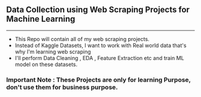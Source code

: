 ## Data Collection using Web Scraping Projects for Machine Learning
---

- This Repo will contain all of my web scraping projects.
- Instead of Kaggle Datasets, I want to work with Real world data that's why I'm learning web scraping
- I'll perform Data Cleaning , EDA , Feature Extraction etc and train ML model on these datasets.

### Important Note : These Projects are only for learning Purpose, don't use them for business purpose.
